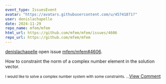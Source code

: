 ```yaml
---
event_type: IssuesEvent
avatar: "https://avatars.githubusercontent.com/u/45741871?"
user: denislachapelle
date: 2024-11-29
repo_name: mfem/mfem
html_url: https://github.com/mfem/mfem/issues/4606
repo_url: https://github.com/mfem/mfem
---
```


<a href='https://github.com/denislachapelle' target='_blank'>denislachapelle</a> open issue <a href='https://github.com/mfem/mfem/issues/4606' target='_blank'>mfem/mfem#4606</a>.

<p>How to constraint the norm of a complex number element in the solution vector.</p><small>I would like to solve a complex number system with some constraints....</small><a href='https://github.com/mfem/mfem/issues/4606' target='_blank'>View Comment</a>